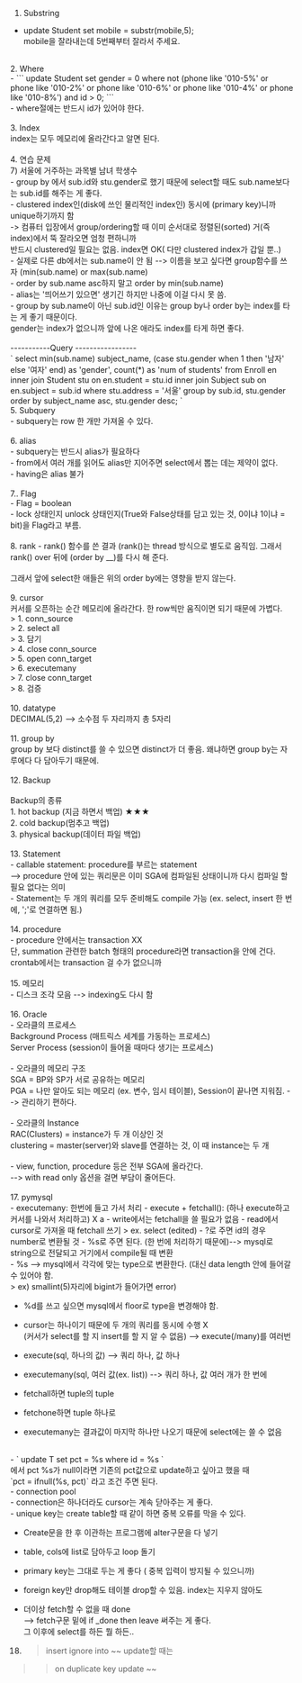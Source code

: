1. Substring
- update Student set mobile = substr(mobile,5); <br>
mobile을 잘라내는데 5번째부터 잘라서 주세요.<br>
<br>
2. Where<br>
- ``` update Student set gender = 0 where not (phone like '010-5%' or phone like '010-2%' or phone like '010-6%' or phone like '010-4%' or phone like '010-8%') and id > 0; ```<br>
- where절에는 반드시 id가 있어야 한다.<br>
<br>
3. Index<br>
index는 모두 메모리에 올라간다고 알면 된다.<br>
<br>
4. 연습 문제<br>
   7) 서울에 거주하는 과목별 남녀 학생수 <br>
- group by 에서 sub.id와 stu.gender로 했기 때문에 select할 때도 sub.name보다는 sub.id를 해주는 게 좋다. <br>
- clustered index인(disk에 쓰인 물리적인 index인) 동시에 (primary key)니까 unique하기까지 함  <br>
-> 컴퓨터 입장에서 group/ordering할 때 이미 순서대로 정렬된(sorted) 거(즉 index)에서 뚝 잘라오면 엄청 편하니까<br>
반드시 clustered일 필요는 없음. index면 OK( 다만 clustered index가 갑일 뿐..)<br>
- 실제로 다른 db에서는 sub.name이 안 됨 --> 이름을 보고 싶다면 group함수를 쓰자 (min(sub.name) or max(sub.name) <br>
- order by sub.name asc하지 말고 order by min(sub.name)<br>
- alias는 '띄어쓰기 있으면' 생기긴 하지만 나중에 이걸 다시 못 씀.<br>
- group by sub.name이 아닌 sub.id인 이유는 group by나 order by는 index를 타는 게 좋기 때문이다. <br>
gender는 index가 없으니까 앞에 나온 애라도 index를 타게 하면 좋다.<br>
<br>
-----------Query -----------------<br>
` select min(sub.name) subject_name,
                 (case stu.gender
                  when 1 then '남자'
                         else '여자' end) as 'gender', count(*) as 'num of students'
from Enroll en inner join Student stu on en.student = stu.id
               inner join Subject sub on en.subject = sub.id
where stu.address = '서울'
group by sub.id, stu.gender
order by subject_name asc, stu.gender desc; `
<br>
5. Subquery<br>
- subquery는 row 한 개만 가져올 수 있다.<br>
<br>
6. alias<br>
- subquery는 반드시 alias가 필요하다<br>
- from에서 여러 개를 읽어도 alias만 지어주면 select에서 뽑는 데는 제약이 없다.<br>
- having은 alias 불가<br>
<br>
7.. Flag<br>
- Flag = boolean<br>
- lock 상태인지 unlock 상태인지(True와 False상태를 담고 있는 것, 0이냐 1이냐 = bit)을 Flag라고 부름.<br>
<br>
8. rank
- rank() 함수를 쓴 결과 (rank()는 thread 방식으로 별도로 움직임. 그래서 rank() over 뒤에 (order by __)를 다시 해 준다.<br>
<br>
그래서 앞에 select한 애들은 위의 order by에는 영향을 받지 않는다.<br>
<br>
9. cursor<br>
커서를 오픈하는 순간 메모리에 올라간다. 한 row씩만 움직이면 되기 때문에 가볍다.<br>
> 1.  conn_source<br>
> 2.  select all<br>
> 3.  담기<br>
> 4. close conn_source<br>
> 5. open conn_target<br>
> 6. executemany<br>
> 7. close conn_target<br>
> 8. 검증<br>
<br>
10. datatype<br>
DECIMAL(5,2) --> 소수점 두 자리까지 총 5자리<br>
<br>
11. group by<br>
group by 보다 distinct를 쓸 수 있으면 distinct가 더 좋음. 왜냐하면 group by는 자루에다 다 담아두기 때문에.<br>
<br>
12. Backup<br>
<br>
Backup의 종류<br>
1. hot backup (지금 하면서 백업) ★★★<br>
2. cold backup(멈추고 백업)<br>
3. physical backup(데이터 파일 백업)<br>
<br>
13. Statement<br>
- callable statement: procedure를 부르는 statement<br>
 --> procedure 안에 있는 쿼리문은 이미 SGA에 컴파일된 상태이니까 다시 컴파일 할 필요 없다는 의미<br>
- Statement는 두 개의 쿼리를 모두 준비해도 compile 가능 (ex. select, insert 한 번에, ';'로 연결하면 됨.)<br>
<br>
14. procedure <br>
- procedure 안에서는 transaction XX<br>
  단, summation 관련한 batch 형태의 procedure라면 transaction을 안에 건다. crontab에서는 transaction 걸 수가 없으니까<br>
<br>
15. 메모리<br>
- 디스크 조각 모음 --> indexing도 다시 함<br>
<br>
16. Oracle<br>
- 오라클의 프로세스<br>
Background Process (매트릭스 세계를 가동하는 프로세스)<br>
Server Process (session이 들어올 때마다 생기는 프로세스)<br>
<br>
- 오라클의 메모리 구조<br>
SGA = BP와 SP가 서로 공유하는 메모리<br>
PGA = 나만 알아도 되는 메모리 (ex. 변수, 임시 테이블), Session이 끝나면 지워짐.   --> 관리하기 편하다.<br>
<br>
- 오라클의 Instance<br>
RAC(Clusters) = instance가 두 개 이상인 것<br>
clustering = master(server)와 slave를 연결하는 것, 이 때 instance는 두 개<br>
<br>
- view, function, procedure  등은 전부 SGA에 올라간다.<br>
--> with read only 옵션을 걸면 부담이 줄어든다.<br>
<br>
17. pymysql
<br>
- executemany: 한번에 들고 가서 처리
- execute + fetchall(): (하나 execute하고 커서를 나와서 처리하고) X a
- write에서는 fetchall을 쓸 필요가 없음
- read에서 cursor로 가져올 때 fetchall 쓰기
   > ex. select (edited) 
- ?로 주면 id의 경우 number로 변환될 것
- %s로 주면 된다. (한 번에 처리하기 때문에)--> mysql로 string으로 전달되고 거기에서 compile될 때 변환
<br>
- %s --> mysql에서 각각에 맞는 type으로 변환한다. (대신 data length 안에 들어갈 수 있어야 함. <br>
> ex) smallint(5)자리에 bigint가 들어가면 error)<br>

- %d를 쓰고 싶으면 mysql에서 floor로 type을 변경해야 함.<br>

- cursor는 하나이기 때문에 두 개의 쿼리를 동시에 수행 X <br>
(커서가 select를 할 지 insert를 할 지 알 수 없음) --> execute(/many)를 여러번 <br>

- execute(sql, 하나의 값) --> 쿼리 하나, 값 하나<br>

- executemany(sql, 여러 값(ex. list)) --> 쿼리 하나, 값 여러 개가 한 번에<br>

- fetchall하면 tuple의 tuple <br>
- fetchone하면 tuple 하나로 <br>
- executemany는 결과값이 마지막 하나만 나오기 때문에 select에는 쓸 수 없음<br>
<br>
- ` update T set pct = %s where id = %s ` <br>
에서 pct %s가 null이라면 기존의 pct값으로 update하고 싶아고 했을 때 <br>
`pct = ifnull(%s, pct)` 라고 조건 주면 된다.<br>
- connection pool<br>
- connection은 하나더라도 cursor는 계속 닫아주는 게 좋다.<br>
- unique key는 create table할 때 같이 하면 중복 오류를 막을 수 있다.<br>

- Create문을 한 후 이관하는 프로그램에 alter구문을 다 넣기<br>

- table, cols에 list로 담아두고 loop 돌기<br>

- primary key는 그대로 두는 게 좋다 ( 중복 입력이 방지될 수 있으니까) <br>
- foreign key만 drop해도 테이블 drop할 수 있음. index는 지우지 않아도 <br>

- 더이상 fetch할 수 없을 때 done<br>
--> fetch구문 밑에 if _done then leave 써주는 게 좋다.<br>
그 이후에 select를 하든 뭘 하든..<br>

18. > insert ignore into ~~
update할 때는
>> on duplicate key update ~~
